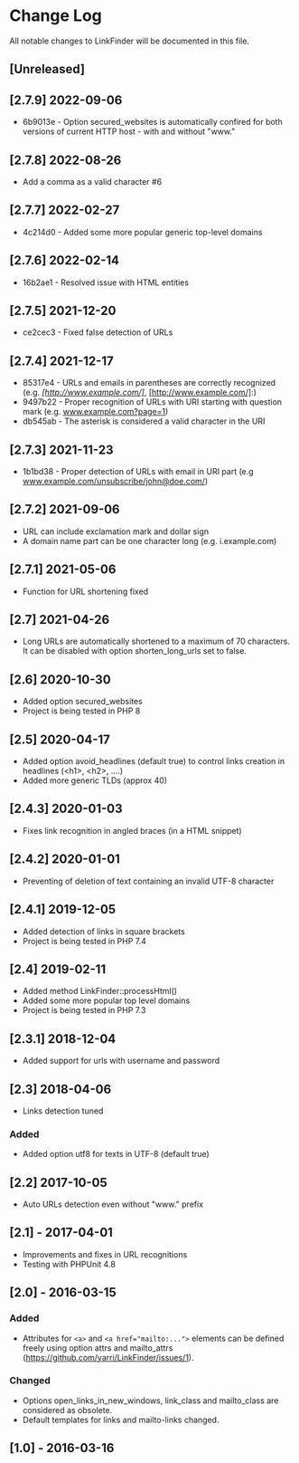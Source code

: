 # Change Log
All notable changes to LinkFinder will be documented in this file.

## [Unreleased]

## [2.7.9] 2022-09-06

* 6b9013e - Option secured_websites is automatically confired for both versions of current HTTP host - with and without "www."

## [2.7.8] 2022-08-26

* Add a comma as a valid character #6

## [2.7.7] 2022-02-27

* 4c214d0 - Added some more popular generic top-level domains

## [2.7.6] 2022-02-14

* 16b2ae1 - Resolved issue with HTML entities

## [2.7.5] 2021-12-20

* ce2cec3 - Fixed false detection of URLs

## [2.7.4] 2021-12-17

* 85317e4 - URLs and emails in parentheses are correctly recognized (e.g. _[http://www.example.com/]_, [http://www.example.com/]:)
* 9497b22 - Proper recognition of URLs with URI starting with question mark (e.g. www.example.com?page=1)
* db545ab - The asterisk is considered a valid character in the URI

## [2.7.3] 2021-11-23
* 1b1bd38 - Proper detection of URLs with email in URI part (e.g www.example.com/unsubscribe/john@doe.com/)

## [2.7.2] 2021-09-06
* URL can include exclamation mark and dollar sign
* A domain name part can be one character long (e.g. i.example.com)

## [2.7.1] 2021-05-06
* Function for URL shortening fixed

## [2.7] 2021-04-26
* Long URLs are automatically shortened to a maximum of 70 characters. It can be disabled with option shorten_long_urls set to false.

## [2.6] 2020-10-30
* Added option secured_websites
* Project is being tested in PHP 8

## [2.5] 2020-04-17
* Added option avoid_headlines (default true) to control links creation in headlines (&lt;h1&gt;, &lt;h2&gt;, ....)
* Added more generic TLDs (approx 40)

## [2.4.3] 2020-01-03
* Fixes link recognition in angled braces (in a HTML snippet)

## [2.4.2] 2020-01-01
* Preventing of deletion of text containing an invalid UTF-8 character

## [2.4.1] 2019-12-05
* Added detection of links in square brackets
* Project is being tested in PHP 7.4

## [2.4] 2019-02-11
* Added method LinkFinder::processHtml()
* Added some more popular top level domains
* Project is being tested in PHP 7.3

## [2.3.1] 2018-12-04
* Added support for urls with username and password

## [2.3] 2018-04-06
* Links detection tuned

### Added
* Added option utf8 for texts in UTF-8 (default true)

## [2.2] 2017-10-05
* Auto URLs detection even without "www." prefix

## [2.1] - 2017-04-01
* Improvements and fixes in URL recognitions
* Testing with PHPUnit 4.8

## [2.0] - 2016-03-15
### Added
* Attributes for ```<a>``` and ```<a href="mailto:...">``` elements can be defined freely using option attrs and mailto_attrs (https://github.com/yarri/LinkFinder/issues/1).

### Changed
* Options open_links_in_new_windows, link_class and mailto_class are considered as obsolete.
* Default templates for links and mailto-links changed.

## [1.0] - 2016-03-16
